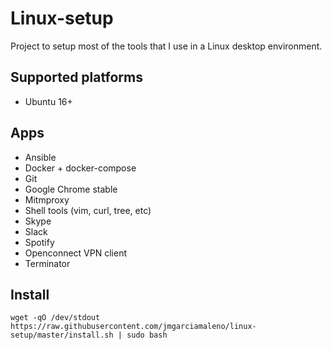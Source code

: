 # Linux-setup

Project to setup most of the tools that I use in a Linux desktop environment.

## Supported platforms

- Ubuntu 16+

## Apps

- Ansible
- Docker + docker-compose
- Git
- Google Chrome stable
- Mitmproxy
- Shell tools (vim, curl, tree, etc)
- Skype
- Slack
- Spotify
- Openconnect VPN client
- Terminator

## Install

```
wget -qO /dev/stdout https://raw.githubusercontent.com/jmgarciamaleno/linux-setup/master/install.sh | sudo bash
```
